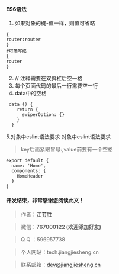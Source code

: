 #### ES6语法

1. 如果对象的键-值一样，则值可省略
```
{
router:router
}
#可简写成
{
router
}
```
2. // 注释需要在双斜杠后空一格
3. 每个页面代码的最后一行需要空一行
4. data中的空格
```
 data () {
    return {
      swiperOption: {}
    }
  }
```
5.对象中eslint语法要求
对象中eslint语法要求
> key后面紧跟冒号:,value前要有一个空格
```
export default {
  name: 'Home',
  components: {
    HomeHeader
  }
}
```

#### 开发结束，非常感谢您阅读此文！

> 作者：[江节胜](https://www.baidu.com/s?wd=%E6%B1%9F%E8%8A%82%E8%83%9C%20%E8%83%9C%E8%A1%8C%E5%A4%A9%E4%B8%8B%E7%BD%91)

> 微信：**767000122  (欢迎添加好友)**

> Q Q ：596957738

> 个人网站：tech.jiangjiesheng.cn 

> 联系邮箱：dev@jiangjiesheng.cn
